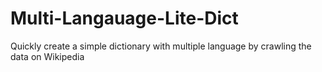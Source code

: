 # Multi-Langauage-Lite-Dict
Quickly create a simple dictionary with multiple language by crawling the data on Wikipedia
